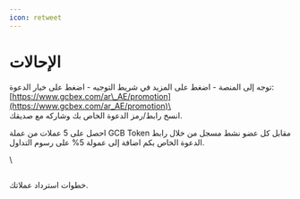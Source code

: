 ```yaml
---
icon: retweet
---
```


# الإحالات

توجه إلى المنصة - اضغط على المزيد في شريط التوجيه - اضغط على خيار الدعوة:\
[https://www.gcbex.com/ar\_AE/promotion](https://www.gcbex.com/ar_AE/promotion)\
\
انسخ رابط/رمز الدعوة الخاص بك وشاركه مع صديقك.

احصل على 5 عملات من عملة GCB Token مقابل كل عضو نشط مسجل من خلال رابط الدعوة الخاص بكم اضافة إلى عمولة 5% على رسوم التداول.

\


<figure><img src="https://lh7-rt.googleusercontent.com/docsz/AD_4nXe1xI9kJq-A7zbvXCCwpYBZIEsMJ8spGsfcSm_j22gzyYmXXCEqgF-DbYQ89xb7vniIc2b0X2UgerAV65i0RKHZjlWHZ6LCgc9PxQzX69FUY2aHflE-uyD5EO129DkKWhBPXBrA?key=Kl8p8vrmft77Ga2M66E-vreo" alt=""><figcaption></figcaption></figure>



خطوات استرداد عملاتك.

<figure><img src="https://lh7-rt.googleusercontent.com/docsz/AD_4nXfhIqFRDZTavmKxh6xcjqnThb9vien7Z_7hCHbTxxqAR76v3X2E_6Gk_yM_p-MDKV0qWotFQfjtELbhutPe1SkFZlUXAZQhlNu8-mCsXZRWhX3aXKksNSFhlm8mosFwikk9WsOgJw?key=Kl8p8vrmft77Ga2M66E-vreo" alt=""><figcaption></figcaption></figure>



